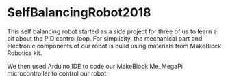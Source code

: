 # SelfBalancingRobot2018

This self balancing robot started as a side project for three of us to learn a bit about the PID control loop. 
For simplicity, the mechanical part and electronic components of our robot is build using materials from MakeBlock Robotics kit.

We then used Arduino IDE to code our MakeBlock Me_MegaPi microcontroller to control our robot.


